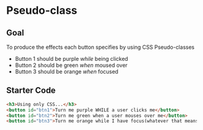 # Pseudo-class

## Goal

To produce the effects each button specifies by using CSS Pseudo-classes

- Button 1 should be purple *while* being clicked
- Button 2 should be green *when* moused over
- Button 3 should be orange *when* focused

## Starter Code

```html
<h3>Using only CSS...</h3>
<button id="btn1">Turn me purple WHILE a user clicks me</button>
<button id="btn2">Turn me green when a user mouses over me</button>
<button id="btn3">Turn me orange while I have focus(whatever that means)</button
```
